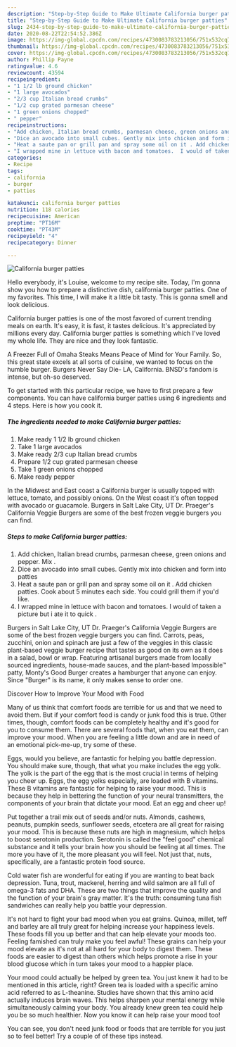 ```yaml
---
description: "Step-by-Step Guide to Make Ultimate California burger patties"
title: "Step-by-Step Guide to Make Ultimate California burger patties"
slug: 2434-step-by-step-guide-to-make-ultimate-california-burger-patties
date: 2020-08-22T22:54:52.386Z
image: https://img-global.cpcdn.com/recipes/4730083783213056/751x532cq70/california-burger-patties-recipe-main-photo.jpg
thumbnail: https://img-global.cpcdn.com/recipes/4730083783213056/751x532cq70/california-burger-patties-recipe-main-photo.jpg
cover: https://img-global.cpcdn.com/recipes/4730083783213056/751x532cq70/california-burger-patties-recipe-main-photo.jpg
author: Phillip Payne
ratingvalue: 4.6
reviewcount: 43594
recipeingredient:
- "1 1/2 lb ground chicken"
- "1 large avocados"
- "2/3 cup Italian bread crumbs"
- "1/2 cup grated parmesan cheese"
- "1 green onions chopped"
- " pepper"
recipeinstructions:
- "Add chicken, Italian bread crumbs, parmesan cheese, green onions and pepper. Mix ."
- "Dice an avocado into small cubes. Gently mix into chicken and form into patties"
- "Heat a saute pan or grill pan and spray some oil on it . Add chicken patties. Cook about 5 minutes each side. You could grill them if you&#39;d like."
- "I wrapped mine in lettuce with bacon and tomatoes.  I would of taken a picture but i ate it to quick ."
categories:
- Recipe
tags:
- california
- burger
- patties

katakunci: california burger patties 
nutrition: 118 calories
recipecuisine: American
preptime: "PT16M"
cooktime: "PT43M"
recipeyield: "4"
recipecategory: Dinner

---
```



![California burger patties](https://img-global.cpcdn.com/recipes/4730083783213056/751x532cq70/california-burger-patties-recipe-main-photo.jpg)

Hello everybody, it's Louise, welcome to my recipe site. Today, I'm gonna show you how to prepare a distinctive dish, california burger patties. One of my favorites. This time, I will make it a little bit tasty. This is gonna smell and look delicious.

California burger patties is one of the most favored of current trending meals on earth. It's easy, it is fast, it tastes delicious. It's appreciated by millions every day. California burger patties is something which I've loved my whole life. They are nice and they look fantastic.

A Freezer Full of Omaha Steaks Means Peace of Mind for Your Family. So, this great state excels at all sorts of cuisine, we wanted to focus on the humble burger. Burgers Never Say Die- LA, California. BNSD&#39;s fandom is intense, but oh-so deserved.


To get started with this particular recipe, we have to first prepare a few components. You can have california burger patties using 6 ingredients and 4 steps. Here is how you cook it.

<!--inarticleads1-->

##### The ingredients needed to make California burger patties:

1. Make ready 1 1/2 lb ground chicken
1. Take 1 large avocados
1. Make ready 2/3 cup Italian bread crumbs
1. Prepare 1/2 cup grated parmesan cheese
1. Take 1 green onions chopped
1. Make ready  pepper


In the Midwest and East coast a California burger is usually topped with lettuce, tomato, and possibly onions. On the West coast it&#39;s often topped with avocado or guacamole. Burgers in Salt Lake City, UT Dr. Praeger&#39;s California Veggie Burgers are some of the best frozen veggie burgers you can find. 

<!--inarticleads2-->

##### Steps to make California burger patties:

1. Add chicken, Italian bread crumbs, parmesan cheese, green onions and pepper. Mix .
1. Dice an avocado into small cubes. Gently mix into chicken and form into patties
1. Heat a saute pan or grill pan and spray some oil on it . Add chicken patties. Cook about 5 minutes each side. You could grill them if you&#39;d like.
1. I wrapped mine in lettuce with bacon and tomatoes.  I would of taken a picture but i ate it to quick .


Burgers in Salt Lake City, UT Dr. Praeger&#39;s California Veggie Burgers are some of the best frozen veggie burgers you can find. Carrots, peas, zucchini, onion and spinach are just a few of the veggies in this classic plant-based veggie burger recipe that tastes as good on its own as it does in a salad, bowl or wrap. Featuring artisanal burgers made from locally sourced ingredients, house-made sauces, and the plant-based Impossible™ patty, Monty&#39;s Good Burger creates a hamburger that anyone can enjoy. Since &#34;Burger&#34; is its name, it only makes sense to order one. 

Discover How to Improve Your Mood with Food


Many of us think that comfort foods are terrible for us and that we need to avoid them. But if your comfort food is candy or junk food this is true. Other times, though, comfort foods can be completely healthy and it's good for you to consume them. There are several foods that, when you eat them, can improve your mood. When you are feeling a little down and are in need of an emotional pick-me-up, try some of these.

Eggs, would you believe, are fantastic for helping you battle depression. You should make sure, though, that what you make includes the egg yolk. The yolk is the part of the egg that is the most crucial in terms of helping you cheer up. Eggs, the egg yolks especially, are loaded with B vitamins. These B vitamins are fantastic for helping to raise your mood. This is because they help in bettering the function of your neural transmitters, the components of your brain that dictate your mood. Eat an egg and cheer up!

Put together a trail mix out of seeds and/or nuts. Almonds, cashews, peanuts, pumpkin seeds, sunflower seeds, etcetera are all great for raising your mood. This is because these nuts are high in magnesium, which helps to boost serotonin production. Serotonin is called the "feel good" chemical substance and it tells your brain how you should be feeling at all times. The more you have of it, the more pleasant you will feel. Not just that, nuts, specifically, are a fantastic protein food source.

Cold water fish are wonderful for eating if you are wanting to beat back depression. Tuna, trout, mackerel, herring and wild salmon are all full of omega-3 fats and DHA. These are two things that improve the quality and the function of your brain's gray matter. It's the truth: consuming tuna fish sandwiches can really help you battle your depression. 

It's not hard to fight your bad mood when you eat grains. Quinoa, millet, teff and barley are all truly great for helping increase your happiness levels. These foods fill you up better and that can help elevate your moods too. Feeling famished can truly make you feel awful! These grains can help your mood elevate as it's not at all hard for your body to digest them. These foods are easier to digest than others which helps promote a rise in your blood glucose which in turn takes your mood to a happier place.

Your mood could actually be helped by green tea. You just knew it had to be mentioned in this article, right? Green tea is loaded with a specific amino acid referred to as L-theanine. Studies have shown that this amino acid actually induces brain waves. This helps sharpen your mental energy while simultaneously calming your body. You already knew green tea could help you be so much healthier. Now you know it can help raise your mood too!

You can see, you don't need junk food or foods that are terrible for you just so to feel better! Try  a  couple of  of  these  tips  instead.

